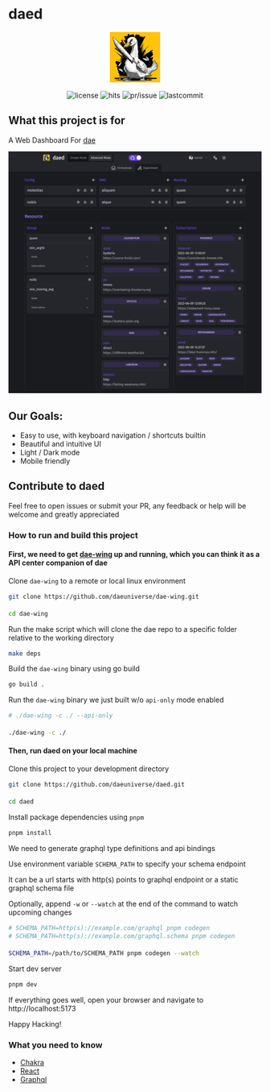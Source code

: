 # daed

<p align="center" width="100%">
  <img width="100" src="public/logo.svg" />
</p>

<p align="center">
  <img src="https://custom-icon-badges.herokuapp.com/github/license/daeuniverse/daed?logo=law&color=orange" alt="license" />
  <img src="https://hits.seeyoufarm.com/api/count/incr/badge.svg?url=https%3A%2F%2Fgithub.com%2Fdaeuniverse%2Fdaed&count_bg=%235C3DC8&title_bg=%23555555&icon=&icon_color=%23E7E7E7&title=hits&edge_flat=false" alt="hits" />
  <img src="https://custom-icon-badges.herokuapp.com/github/issues-pr-closed/daeuniverse/daed?color=purple&logo=git-pull-request&logoColor=white" alt="pr/issue" />
  <img src="https://custom-icon-badges.herokuapp.com/github/last-commit/daeuniverse/daed?logo=history&logoColor=white" alt="lastcommit" />
</p>

## What this project is for

A Web Dashboard For [dae](https://github.com/v2raya/dae)

![preview](public/preview.png)

## Our Goals:

- Easy to use, with keyboard navigation / shortcuts builtin
- Beautiful and intuitive UI
- Light / Dark mode
- Mobile friendly

## Contribute to daed

Feel free to open issues or submit your PR, any feedback or help will be welcome and greatly appreciated

### How to run and build this project

#### First, we need to get [dae-wing](https://github.com/daeuniverse/dae-wing) up and running, which you can think it as a API center companion of dae

Clone `dae-wing` to a remote or local linux environment

```sh
git clone https://github.com/daeuniverse/dae-wing.git

cd dae-wing
```

Run the make script which will clone the dae repo to a specific folder relative to the working directory

```sh
make deps
```

Build the `dae-wing` binary using go build

```sh
go build .
```

Run the `dae-wing` binary we just built w/o `api-only` mode enabled

```sh
# ./dae-wing -c ./ --api-only

./dae-wing -c ./
```

#### Then, run daed on your local machine

Clone this project to your development directory

```sh
git clone https://github.com/daeuniverse/daed.git

cd daed
```

Install package dependencies using `pnpm`

```sh
pnpm install
```

We need to generate graphql type definitions and api bindings

Use environment variable `SCHEMA_PATH` to specify your schema endpoint

It can be a url starts with http(s) points to graphql endpoint or a static graphql schema file

Optionally, append `-w` or `--watch` at the end of the command to watch upcoming changes

```sh
# SCHEMA_PATH=http(s)://example.com/graphql pnpm codegen
# SCHEMA_PATH=http(s)://example.com/graphql.schema pnpm codegen

SCHEMA_PATH=/path/to/SCHEMA_PATH pnpm codegen --watch
```

Start dev server

```sh
pnpm dev
```

If everything goes well, open your browser and navigate to http://localhost:5173

Happy Hacking!

### What you need to know

- [Chakra](https://mui.com)
- [React](https://reactjs.org)
- [Graphql](https://graphql.org)
